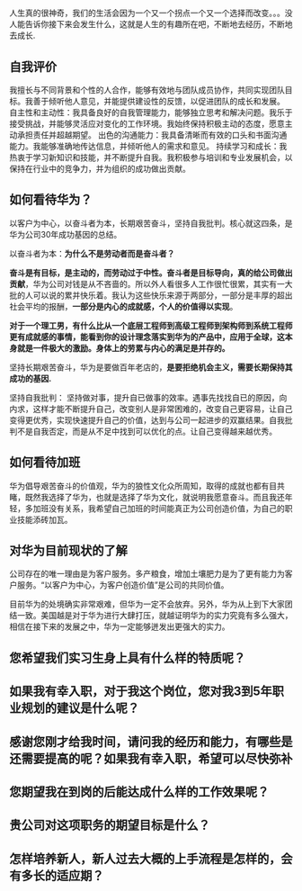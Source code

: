 #

人生真的很神奇，我们的生活会因为一个又一个拐点一个又一个选择而改变。。。没人能告诉你接下来会发生什么，这就是人生的有趣所在吧，不断地去经历，不断地去成长.

## 自我评价

我擅长与不同背景和个性的人合作，能够有效地与团队成员协作，共同实现团队目标。我善于倾听他人意见，并能提供建设性的反馈，以促进团队的成长和发展。
自主性和主动性：我具备良好的自我管理能力，能够独立思考和解决问题。我乐于接受挑战，并能够灵活应对变化的工作环境。我始终保持积极主动的态度，愿意主动承担责任并超越期望。
出色的沟通能力：我具备清晰而有效的口头和书面沟通能力。我能够准确地传达信息，并倾听他人的需求和意见。
持续学习和成长：我热衷于学习新知识和技能，并不断提升自我。我积极参与培训和专业发展机会，以保持在行业中的竞争力，并为组织的成功做出贡献。

## 如何看待华为？

以客户为中心，以奋斗者为本，长期艰苦奋斗，坚持自我批判。核心就这四条，是华为公司30年成功基因的总结。

以奋斗者为本：**为什么不是劳动者而是奋斗者？**

**奋斗是有目标，是主动的，而劳动过于中性。奋斗者是目标导向，真的给公司做出贡献**，华为公司对钱是从不吝啬的。所以外人看很多人工作很忙很累，其实有一大批的人可以说的累并快乐着。我认为这些快乐来源于两部分，一部分是丰厚的超出社会平均的报酬，**一部分是内心的成就感，个人的价值得以实现**。

**对于一个理工男，有什么比从一个底层工程师到高级工程师到架构师到系统工程师更有成就感的事情，能看到你的设计理念落实到华为的产品中，应用于全球，这本身就是一件极大的激励。身体上的劳累与内心的满足是并存的。**

坚持长期艰苦奋斗，华为是要做百年老店的，**是要拒绝机会主义，需要长期保持其成功的基因.**

坚持自我批判：
坚持做对事，提升自已做事的效率。遇事先找找自已的原因，向内求，这样才能不断提升自己，改变别人是非常困难的，改变自己更容易，让自己变得更优秀，实现快速提升自己的价值，达到与公司一起进步的双赢结果。自我批判不是自我否定，而是从不足中找到可以优化的点。让自己变得越来越优秀。

## 如何看待加班

华为倡导艰苦奋斗的价值观，华为的狼性文化众所周知，取得的成就也都有目共睹，既然我选择了华为，也就是选择了华为文化，就说明我愿意奋斗。而且我还年轻，多加班没有关系，我希望自己加班的时间能真正为公司创造价值，为自己的职业技能添砖加瓦。

## 对华为目前现状的了解

公司存在的唯一理由是为客户服务。多产粮食，增加土壤肥力是为了更有能力为客户服务。“以客户为中心，为客户创造价值”是公司的共同价值。

目前华为的处境确实非常艰难，但华为一定不会放弃。另外，华为从上到下大家团结一致。美国越是对于华为进行大肆打压，就越证明华为的实力究竟有多么强大，相信在接下来的发展之中，华为一定能够迸发出更强大的实力。

## 您希望我们实习生身上具有什么样的特质呢？

## 如果我有幸入职，对于我这个岗位，您对我3到5年职业规划的建议是什么呢？

## 感谢您刚才给我时间，请问我的经历和能力，有哪些是还需要提高的呢？如果我有幸入职，希望可以尽快弥补

## 您期望我在到岗的后能达成什么样的工作效果呢？

## 贵公司对这项职务的期望目标是什么？

## 怎样培养新人，新人过去大概的上手流程是怎样的，会有多长的适应期？
